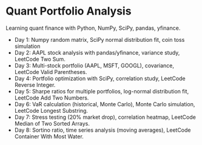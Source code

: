 # Quant Portfolio Analysis
Learning quant finance with Python, NumPy, SciPy, pandas, yfinance.
- Day 1: Numpy random matrix, SciPy normal distribution fit, coin toss simulation
- Day 2: AAPL stock analysis with pandas/yfinance, variance study, LeetCode Two Sum.
- Day 3: Multi-stock portfolio (AAPL, MSFT, GOOGL), covariance, LeetCode Valid Parentheses.
- Day 4: Portfolio optimization with SciPy, correlation study, LeetCode Reverse Integer.
- Day 5: Sharpe ratios for multiple portfolios, log-normal distribution fit, LeetCode Add Two Numbers.
- Day 6: VaR calculation (historical, Monte Carlo), Monte Carlo simulation, LeetCode Longest Substring.
- Day 7: Stress testing (20% market drop), correlation heatmap, LeetCode Median of Two Sorted Arrays.
- Day 8: Sortino ratio, time series analysis (moving averages), LeetCode Container With Most Water.